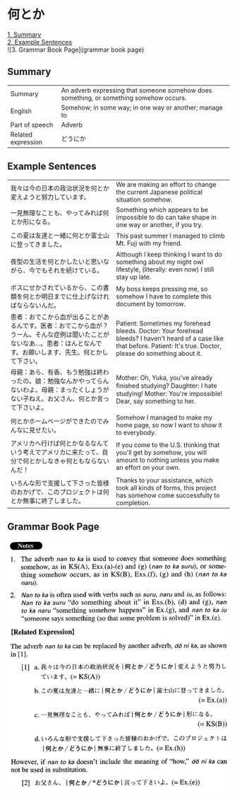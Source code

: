 # 何とか

[1. Summary](#summary)<br>
[2. Example Sentences](#example-sentences)<br>
![3. Grammar Book Page](grammar book page)<br>


## Summary

<table><tr>   <td>Summary</td>   <td>An adverb expressing that someone somehow does something, or something somehow occurs.</td></tr><tr>   <td>English</td>   <td>Somehow; in some way; in one way or another; manage to</td></tr><tr>   <td>Part of speech</td>   <td>Adverb</td></tr><tr>   <td>Related expression</td>   <td>どうにか</td></tr></table>

## Example Sentences

<table><tr>   <td>我々は今の日本の政治状況を何とか変えようと努力しています。</td>   <td>We are making an effort to change the current Japanese political situation somehow.</td></tr><tr>   <td>一見無理なことも、やってみれば何とか形になる。</td>   <td>Something which appears to be impossible to do can take shape in one way or another, if you try.</td></tr><tr>   <td>この夏は友達と一緒に何とか富士山に登ってきました。</td>   <td>This past summer I managed to climb Mt. Fuji with my friend.</td></tr><tr>   <td>夜型の生活を何とかしたいと思いながら、今でもそれを続けている。</td>   <td>Although I keep thinking I want to do something about my night owl lifestyle, (literally: even now) I still stay up late.</td></tr><tr>   <td>ボスにせかされているから、この書類を何とか明日までに仕上げなければならないんだ。</td>   <td>My boss keeps pressing me, so somehow I have to complete this document by tomorrow.</td></tr><tr>   <td>患者：おでこから血が出ることがあるんです。医者：おでこから血が？うーん。そんな症例は聞いたことがないなあ…。患者：ほんとなんです。お願いします、先生。何とかして下さい。</td>   <td>Patient: Sometimes my forehead bleeds. Doctor: Your forehead bleeds? I haven't heard of a case like that before. Patient: It's true. Doctor, please do something about it.</td></tr><tr>   <td>母親：あら、有香、もう勉強は終わったの。娘：勉強なんかやってらんないわよ。母親：まったくしょうがない子ねえ。お父さん、何とか言って下さいよ。</td>   <td>Mother: Oh, Yuka, you've already ﬁnished studying? Daughter: I hate studying! Mother: You're impossible! Dear, say something to her.</td></tr><tr>   <td>何とかホームページができたのでみんなに見せたい。</td>   <td>Somehow I managed to make my home page, so now I want to show it to everybody.</td></tr><tr>   <td>アメリカへ行けば何とかなるなんていう考えでアメリカに来たって、自分で何とかしなきゃ何ともならないんだ！</td>   <td>If you come to the U.S. thinking that you'll get by somehow, you will amount to nothing unless you make an effort on your own.</td></tr><tr>   <td>いろんな形で支援して下さった皆様のおかげで、このプロジェクトは何とか無事に終了しました。</td>   <td>Thanks to your assistance, which took all kinds of forms, this project has somehow come successfully to completion.</td></tr></table>

## Grammar Book Page

![](../img/Advanced何とか.png)

